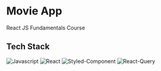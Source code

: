 # Movie App
React JS Fundamentals Course

## Tech Stack
<img alt="Javascript" src ="https://img.shields.io/badge/JavaScript-F7DF1E.svg?&logo=JavaScript&logoColor=white"/> <img alt="React" src ="https://img.shields.io/badge/React-61DAFB.svg?&logo=React&logoColor=white"/>
<img alt="Styled-Component" src ="https://img.shields.io/badge/Styled Components-DB7093.svg?&logo=styled-components&logoColor=white"/>
<img alt="React-Query" src ="https://img.shields.io/badge/React Query-FF4154.svg?&logo=React Query&logoColor=white"/>
